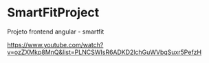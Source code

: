 # SmartFitProject
Projeto frontend angular - smartfit

https://www.youtube.com/watch?v=ozZXMkp8MnQ&list=PLNCSWIsR6ADKD2lchGuWVbqSuxr5PefzH
